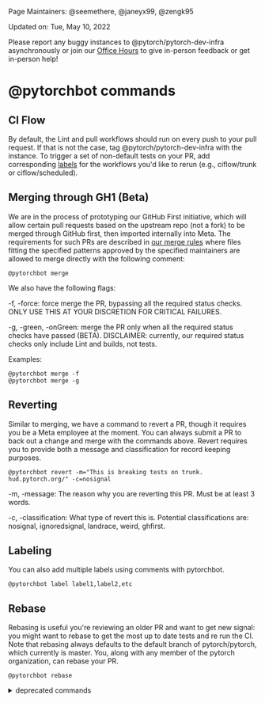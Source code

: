 Page Maintainers: @seemethere, @janeyx99, @zengk95

Updated on: Tue, May 10, 2022

Please report any buggy instances to @pytorch/pytorch-dev-infra asynchronously or join our [Office Hours](https://github.com/pytorch/pytorch/wiki/Dev-Infra-Office-Hours) to give in-person feedback or get in-person help!

# @pytorchbot commands

## CI Flow
By default, the Lint and pull workflows should run on every push to your pull request. If that is not the case, tag @pytorch/pytorch-dev-infra with the instance. To trigger a set of non-default tests on your PR, add corresponding [labels](https://github.com/pytorch/pytorch/labels?q=ciflow) for the workflows you'd like to rerun (e.g., ciflow/trunk or ciflow/scheduled). 

## Merging through GH1 (Beta)
We are in the process of prototyping our GitHub First initiative, which will allow certain pull requests based on the upstream repo (not a fork) to be merged through GitHub first, then imported internally into Meta. The requirements for such PRs are described in [our merge rules](https://github.com/pytorch/pytorch/blob/master/.github/merge_rules.json) where files fitting the specified patterns approved by the specified maintainers are allowed to merge directly with the following comment:

```
@pytorchbot merge
```

We also have the following flags:

-f, -force: force merge the PR, bypassing all the required status checks. ONLY USE THIS AT YOUR DISCRETION FOR CRITICAL FAILURES. 

-g, -green, -onGreen: merge the PR only when all the required status checks have passed (BETA). DISCLAIMER: currently, our required status checks only include Lint and builds, not tests.

Examples:
```
@pytorchbot merge -f
@pytorchbot merge -g
```
## Reverting 
Similar to merging, we have a command to revert a PR, though it requires you be a Meta employee at the moment. You can always submit a PR to back out a change and merge with the commands above. Revert requires you to provide both a message and classification for record keeping purposes.

```
@pytorchbot revert -m="This is breaking tests on trunk. hud.pytorch.org/" -c=nosignal
```
-m, -message: The reason why you are reverting this PR. Must be at least 3 words.

-c, -classification: What type of revert this is. Potential classifications are: nosignal, ignoredsignal, landrace, weird, ghfirst. 

## Labeling
You can also add multiple labels using comments with pytorchbot.

```
@pytorchbot label label1,label2,etc
```

## Rebase
Rebasing is useful you're reviewing an older PR and want to get new signal: you might want to rebase to get the most up to date tests and re run the CI. Note that rebasing always defaults to the default branch of pytorch/pytorch, which currently is master. You, along with any member of the pytorch organization, can rebase your PR.

```
@pytorchbot rebase
```


<details>
<summary> deprecated commands </summary>

## @pytorchbot commands deprecated
The following commands are deprecated, you might find them used in the previous PRs, but due to the fundamental CI system changes, these commands do not work anymore. 

```
# Deprecated chatops commands

@pytorchbot retest this please
```

</details>